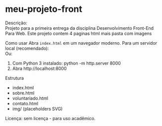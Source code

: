 # meu-projeto-front
Descrição:\
Projeto para a primeira entrega da disciplina Desenvolvimento Front-End Para Web.  Este projeto contem 4 paginas html mais pasta com imagens

Como usar
Abra `index.html` em um navegador moderno. Para um servidor local (recomendado):\
Ou:
1. Com Python 3 instalado:
   python -m http.server 8000
2. Abra http://localhost:8000

Estrutura
 - index.html
 - sobre.html
 - voluntariado.html
 - contato.html
 - img/ (placeholders SVG)

Licença: sem licença - para uso acadêmico.